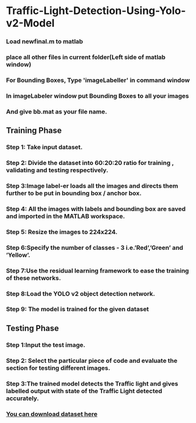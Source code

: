 # Traffic-Light-Detection-Using-Yolo-v2-Model


### Load newfinal.m to matlab
### place all other files in current folder(Left side of matlab window)
### For Bounding Boxes, Type 'imageLabeller' in command window
### In imageLabeler window put Bounding Boxes to all your images
### And give bb.mat as your file name.


## Training Phase 

### Step 1: Take input dataset. 
### Step 2: Divide the dataset into 60:20:20 ratio for training , validating and testing respectively. 
### Step 3:Image label-er loads all the images and directs them further to be put in bounding box / anchor box. 
### Step 4: All the images with labels and bounding box are saved and imported in the MATLAB workspace. 
### Step 5: Resize the images to 224x224. 
### Step 6:Specify the number of classes - 3 i.e.’Red’,’Green’ and ’Yellow’.
### Step 7:Use the residual learning framework to ease the training of these networks.
### Step 8:Load the YOLO v2 object detection network. 
### Step 9: The model is trained for the given dataset


## Testing Phase 

### Step 1:Input the test image.
### Step 2: Select the particular piece of code and evaluate the section for testing different images. 
### Step 3:The trained model detects the Traffic light and gives labelled output with state of the Traffic Light detected accurately. 


### [You can download dataset here](https://drive.google.com/drive/u/0/folders/1QXR2Kc5YqCrJliHcloDV9PrjCH2TqZYU)

